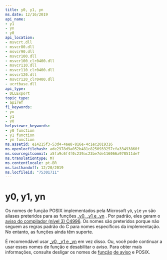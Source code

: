 ```yaml
---
title: y0, y1, yn
ms.date: 12/16/2019
api_name:
- y1
- yn
- y0
api_location:
- msvcrt.dll
- msvcr80.dll
- msvcr90.dll
- msvcr100.dll
- msvcr100_clr0400.dll
- msvcr110.dll
- msvcr110_clr0400.dll
- msvcr120.dll
- msvcr120_clr0400.dll
- ucrtbase.dll
api_type:
- DLLExport
topic_type:
- apiref
f1_keywords:
- yn
- y1
- y0
helpviewer_keywords:
- y0 function
- y1 function
- yn function
ms.assetid: e14215f3-53d4-4ae8-816e-4c1ec2019316
ms.openlocfilehash: ade2978d9a052b481c8250933257cfa33493860f
ms.sourcegitcommit: a5fa9c6f4f0c239ac23be7de116066a978511de7
ms.translationtype: MT
ms.contentlocale: pt-BR
ms.lasthandoff: 12/20/2019
ms.locfileid: "75301711"
---
```

# <a name="y0-y1-yn"></a>y0, y1, yn

Os nomes de função POSIX implementados pela Microsoft `y0`, `y1`e `yn` são aliases preteridos para as funções [_y0, _y1 e _yn](bessel-functions-j0-j1-jn-y0-y1-yn.md) . Por padrão, eles geram o [aviso do compilador (nível 3) C4996](../../error-messages/compiler-warnings/compiler-warning-level-3-c4996.md). Os nomes são preteridos porque não seguem as regras padrão do C para nomes específicos da implementação. No entanto, as funções ainda têm suporte.

É recomendável usar [_y0, _y1 e _yn](bessel-functions-j0-j1-jn-y0-y1-yn.md) em vez disso. Ou, você pode continuar a usar esses nomes de função e desabilitar o aviso. Para obter mais informações, consulte desligar os nomes de [função](../../error-messages/compiler-warnings/compiler-warning-level-3-c4996.md#posix-function-names) [de aviso](../../error-messages/compiler-warnings/compiler-warning-level-3-c4996.md#turn-off-the-warning) e POSIX.
